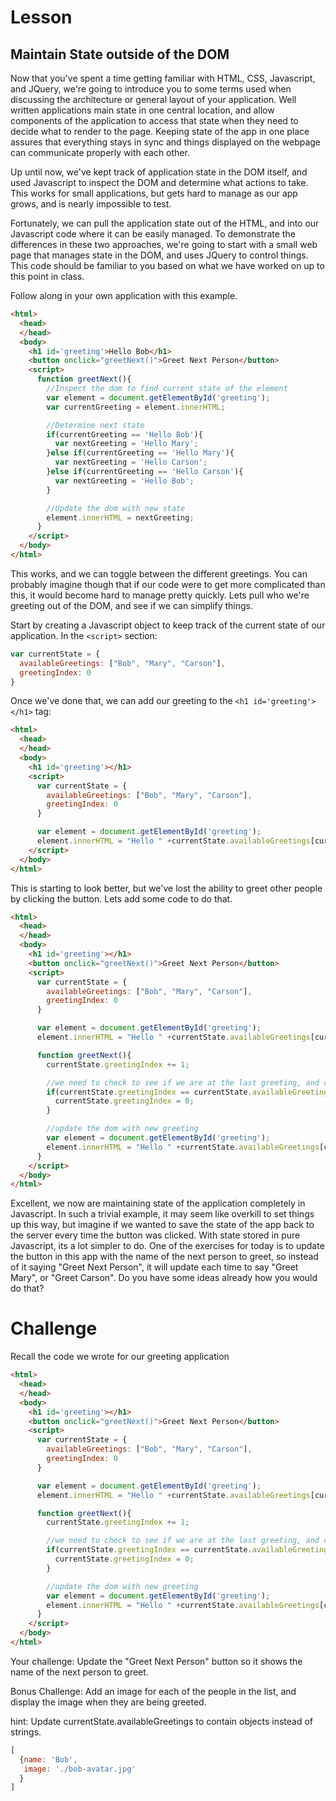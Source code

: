 # Lesson

## Maintain State outside of the DOM

Now that you've spent a time getting familiar with HTML, CSS, Javascript, and JQuery, we're going to introduce you to some terms used when discussing the architecture or general layout of your application.  Well written applications main state in one central location, and allow components of the application to access that state when they need to decide what to render to the page.  Keeping state of the app in one place assures that everything stays in sync and things displayed on the webpage can communicate properly with each other.


Up until now, we've kept track of application state in the DOM itself, and used Javascript to inspect the DOM and determine what actions to take.  This works for small applications, but gets hard to manage as our app grows, and is nearly impossible to test.  

Fortunately, we can pull the application state out of the HTML, and into our Javascript code where it can be easily managed.  To demonstrate the differences in these two approaches, we're going to start with a small web page that manages state in the DOM, and uses JQuery to control things.  This code should be familiar to you based on what we have worked on up to this point in class.

Follow along in your own application with this example.

```html
<html>
  <head>
  </head>
  <body>
    <h1 id='greeting'>Hello Bob</h1>
    <button onclick="greetNext()">Greet Next Person</button>
    <script>
      function greetNext(){
        //Inspect the dom to find current state of the element
        var element = document.getElementById('greeting');
        var currentGreeting = element.innerHTML;

        //Determine next state
        if(currentGreeting == 'Hello Bob'){
          var nextGreeting = 'Hello Mary';
        }else if(currentGreeting == 'Hello Mary'){
          var nextGreeting = 'Hello Carson';
        }else if(currentGreeting == 'Hello Carson'){
          var nextGreeting = 'Hello Bob';
        }

        //Update the dom with new state
        element.innerHTML = nextGreeting;
      }
    </script>
  </body>
</html>
```

This works, and we can toggle between the different greetings.  You can probably imagine though that if our code were to get more complicated than this, it would become hard to manage pretty quickly.  Lets pull who we're greeting out of the DOM, and see if we can simplify things.

Start by creating a Javascript object to keep track of the current state of our application.  In the ```<script>``` section:

```javascript
var currentState = {
  availableGreetings: ["Bob", "Mary", "Carson"],
  greetingIndex: 0
}
```

Once we've done that, we can add our greeting to the ```<h1 id='greeting'></h1>``` tag:

```html
<html>
  <head>
  </head>
  <body>
    <h1 id='greeting'></h1>
    <script>
      var currentState = {
        availableGreetings: ["Bob", "Mary", "Carson"],
        greetingIndex: 0
      }

      var element = document.getElementById('greeting');
      element.innerHTML = "Hello " +currentState.availableGreetings[currentState.greetingIndex];
    </script>
  </body>
</html>


```

This is starting to look better, but we've lost the ability to greet other people by clicking the button. Lets add some code to do that.

```html
<html>
  <head>
  </head>
  <body>
    <h1 id='greeting'></h1>
    <button onclick="greetNext()">Greet Next Person</button>
    <script>
      var currentState = {
        availableGreetings: ["Bob", "Mary", "Carson"],
        greetingIndex: 0
      }

      var element = document.getElementById('greeting');
      element.innerHTML = "Hello " +currentState.availableGreetings[currentState.greetingIndex];

      function greetNext(){
        currentState.greetingIndex += 1;

        //we need to check to see if we are at the last greeting, and circle around to first if so
        if(currentState.greetingIndex == currentState.availableGreetings.length){
          currentState.greetingIndex = 0;
        }

        //update the dom with new greeting
        var element = document.getElementById('greeting');
        element.innerHTML = "Hello " +currentState.availableGreetings[currentState.greetingIndex];
      }
    </script>
  </body>
</html>
```

Excellent, we now are maintaining state of the application completely in Javascript.  In such a trivial example, it may seem like overkill to set things up this way, but imagine if we wanted to save the state of the app back to the server every time the button was clicked.  With state stored in pure Javascript, its a lot simpler to do.  One of the exercises for today is to update the button in this app with the name of the next person to greet, so instead of it saying "Greet Next Person", it will update each time to say "Greet Mary", or "Greet Carson".  Do you have some ideas already how you would do that?


# Challenge

Recall the code we wrote for our greeting application

```html
<html>
  <head>
  </head>
  <body>
    <h1 id='greeting'></h1>
    <button onclick="greetNext()">Greet Next Person</button>
    <script>
      var currentState = {
        availableGreetings: ["Bob", "Mary", "Carson"],
        greetingIndex: 0
      }

      var element = document.getElementById('greeting');
      element.innerHTML = "Hello " +currentState.availableGreetings[currentState.greetingIndex];

      function greetNext(){
        currentState.greetingIndex += 1;

        //we need to check to see if we are at the last greeting, and circle around to first if so
        if(currentState.greetingIndex == currentState.availableGreetings.length){
          currentState.greetingIndex = 0;
        }

        //update the dom with new greeting
        var element = document.getElementById('greeting');
        element.innerHTML = "Hello " +currentState.availableGreetings[currentState.greetingIndex];
      }
    </script>
  </body>
</html>
```

Your challenge: Update the "Greet Next Person" button so it shows the name of the next person to greet.

Bonus Challenge: Add an image for each of the people in the list, and display the image when they are being greeted.

hint: Update currentState.availableGreetings to contain objects instead of strings.
```javascript
[
  {name: 'Bob',
   image: './bob-avatar.jpg'
  }
]
```

